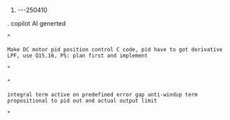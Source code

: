 1.  ---250410
 
  . copilot AI generted

  "
  
    Make DC motor pid position control C code, pid have to got derivative LPF, use Q15.16, PS: plan first and implement
  
  "
  
  "
  
    integral term active on predefined error gap anti-windup term propositional to pid out and actual output limit
  
  "
